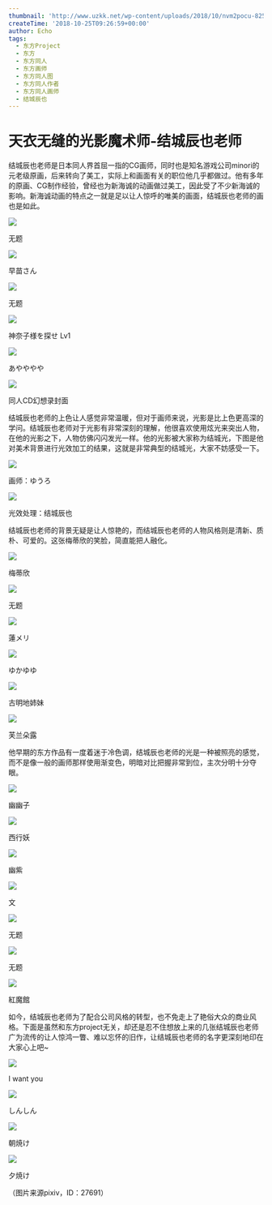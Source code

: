 ```yaml
---
thumbnail: 'http://www.uzkk.net/wp-content/uploads/2018/10/nvm2pocu-825x510.jpg'
createTime: '2018-10-25T09:26:59+00:00'
author: Echo
tags:
  - 东方Project
  - 东方
  - 东方同人
  - 东方画师
  - 东方同人图
  - 东方同人作者
  - 东方同人画师
  - 结城辰也
---
```


# 天衣无缝的光影魔术师-结城辰也老师

结城辰也老师是日本同人界首屈一指的CG画师，同时也是知名游戏公司minori的元老级原画，后来转向了美工，实际上和画面有关的职位他几乎都做过。他有多年的原画、CG制作经验，曾经也为新海诚的动画做过美工，因此受了不少新海诚的影响。新海诚动画的特点之一就是足以让人惊呼的唯美的画面，结城辰也老师的画也是如此。

![](http://www.uzkk.net/wp-content/uploads/2018/10/tvign4tf-1024x768.jpg)

无题

![](http://www.uzkk.net/wp-content/uploads/2018/10/2348679_p0-1024x640.jpg)

早苗さん

![](http://www.uzkk.net/wp-content/uploads/2018/10/nvm2pocu-1024x768.jpg)

无题

![](http://www.uzkk.net/wp-content/uploads/2018/10/2217502_p0-1024x640.jpg)

神奈子様を探せ Lv1

![](http://www.uzkk.net/wp-content/uploads/2018/10/1860424_p0-1024x640.jpg)

あやややや

![](http://www.uzkk.net/wp-content/uploads/2018/10/005e550fd9f9d72ae847821ed72a2834349bbba0.jpg)

同人CD幻想录封面

结城辰也老师的上色让人感觉非常温暖，但对于画师来说，光影是比上色更高深的学问。结城辰也老师对于光影有非常深刻的理解，他很喜欢使用炫光来突出人物，在他的光影之下，人物仿佛闪闪发光一样。他的光影被大家称为结城光，下图是他对美术背景进行光效加工的结果，这就是非常典型的结城光，大家不妨感受一下。

![](http://www.uzkk.net/wp-content/uploads/2018/10/111.jpg)

画师：ゆうろ

![](http://www.uzkk.net/wp-content/uploads/2018/10/1631a364034f78f0c193638179310a55b2191c00-1024x640.jpg)

光效处理：结城辰也

结城辰也老师的背景无疑是让人惊艳的，而结城辰也老师的人物风格则是清新、质朴、可爱的。这张梅蒂欣的笑脸，简直能把人融化。

![](http://www.uzkk.net/wp-content/uploads/2018/10/tfz76utj-1024x768.jpg)

梅蒂欣

![](http://www.uzkk.net/wp-content/uploads/2018/10/e87tstit-1024x640.jpg)

无题

![](http://www.uzkk.net/wp-content/uploads/2018/10/17197578_p0-740x1024.jpg)

蓮メリ

![](http://www.uzkk.net/wp-content/uploads/2018/10/8818339_p0.jpg)

ゆかゆゆ

![](http://www.uzkk.net/wp-content/uploads/2018/10/1794590_p0-1024x640.jpg)

古明地姉妹

![](http://www.uzkk.net/wp-content/uploads/2018/10/3fc706f41bd5ad6ecbbb9db081cb39dbb7fd3c02-1024x758.jpg)

芙兰朵露

他早期的东方作品有一度着迷于冷色调，结城辰也老师的光是一种被照亮的感觉，而不是像一般的画师那样使用渐变色，明暗对比把握非常到位，主次分明十分夺眼。

![](http://www.uzkk.net/wp-content/uploads/2018/10/07361b0u-1024x768.jpg)

幽幽子

![](http://www.uzkk.net/wp-content/uploads/2018/10/1237712_p0-1024x768.jpg)

西行妖

![](http://www.uzkk.net/wp-content/uploads/2018/10/5et3dwm5-1024x768.jpg)

幽紫

![](http://www.uzkk.net/wp-content/uploads/2018/10/lg1wnnkp-1024x576.jpg)

文

![](http://www.uzkk.net/wp-content/uploads/2018/10/ko6eqfyv-1024x768.jpg)

无题

![](http://www.uzkk.net/wp-content/uploads/2018/10/bt51kipo-1024x768.jpg)

无题

![](http://www.uzkk.net/wp-content/uploads/2018/10/1237697_p0-1024x768.jpg)

紅魔館

如今，结城辰也老师为了配合公司风格的转型，也不免走上了艳俗大众的商业风格。下面是虽然和东方project无关，却还是忍不住想放上来的几张结城辰也老师广为流传的让人惊鸿一瞥、难以忘怀的旧作，让结城辰也老师的名字更深刻地印在大家心上吧~

![](http://www.uzkk.net/wp-content/uploads/2018/10/74f9b4315c6034a8fd808898cb134954082376a1-1024x640.jpg)

I want you

![](http://www.uzkk.net/wp-content/uploads/2018/10/ed24abc379310a5580a24cf7b44543a9832610c4-1024x640.jpg)

しんしん

![](http://www.uzkk.net/wp-content/uploads/2018/10/v2-24b68187ea332cb00142014fe0de5265_r-1024x576.jpg)

朝焼け

![](http://www.uzkk.net/wp-content/uploads/2018/10/ad5747a98226cffc27892db1ba014a90f603ea20.jpg)

夕焼け

（图片来源pixiv，ID：27691）
